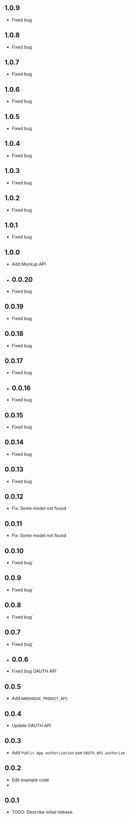 ## 1.0.9

* Fixed bug

## 1.0.8

* Fixed bug

## 1.0.7

* Fixed bug

## 1.0.6

* Fixed bug

## 1.0.5

* Fixed bug

## 1.0.4

* Fixed bug

## 1.0.3

* Fixed bug

## 1.0.2

* Fixed bug

## 1.0.1

* Fixed bug

## 1.0.0

* Add Mockup API

* ## 0.0.20

* Fixed bug

## 0.0.19

* Fixed bug

## 0.0.18

* Fixed bug

## 0.0.17

* Fixed bug

* ## 0.0.16

* Fixed bug

## 0.0.15

* Fixed bug

## 0.0.14

* Fixed bug

## 0.0.13

* Fixed bug

## 0.0.12

* Fix: Some model not found

## 0.0.11

* Fix: Some model not found

## 0.0.10

* Fixed bug`

## 0.0.9

* Fixed bug`

## 0.0.8

* Fixed bug`

## 0.0.7

* Fixed bug`

* ## 0.0.6

* Fixed bug OAUTH API`

## 0.0.5

* Add `WAREHOUSE_PRODUCT_API`

## 0.0.4

* Update OAUTH API

## 0.0.3

* Add `Public App authorization` use `OAUTH_APi.authorize`

## 0.0.2

* Edit example code
*

## 0.0.1

* TODO: Describe initial release.

